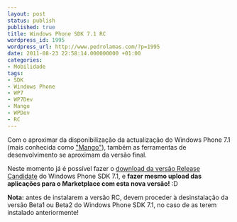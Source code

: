```yaml
---
layout: post
status: publish
published: true
title: Windows Phone SDK 7.1 RC
wordpress_id: 1995
wordpress_url: http://www.pedrolamas.com/?p=1995
date: 2011-08-23 22:58:14.000000000 +01:00
categories:
- Mobilidade
tags:
- SDK
- Windows Phone
- WP7
- WP7Dev
- Mango
- WPDev
- RC
---
```

Com o aproximar da disponibilização da actualização do Windows Phone 7.1 (mais conhecida como ["Mango"](/tag/mango/)), também as ferramentas de desenvolvimento se aproximam da versão final.

Neste momento já é possível fazer o [download da versão Release Candidate](http://go.microsoft.com/?linkid=9772716) do Windows Phone SDK 7.1, e **fazer mesmo upload das aplicações para o Marketplace com esta nova versão!** :D

**Nota:** antes de instalarem a versão RC, devem proceder à desinstalação da versão Beta1 ou Beta2 do Windows Phone SDK 7.1, no caso de as terem instalado anteriormente!
